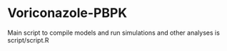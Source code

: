 # Voriconazole-PBPK
Main script to compile models and run simulations and other analyses is script/script.R